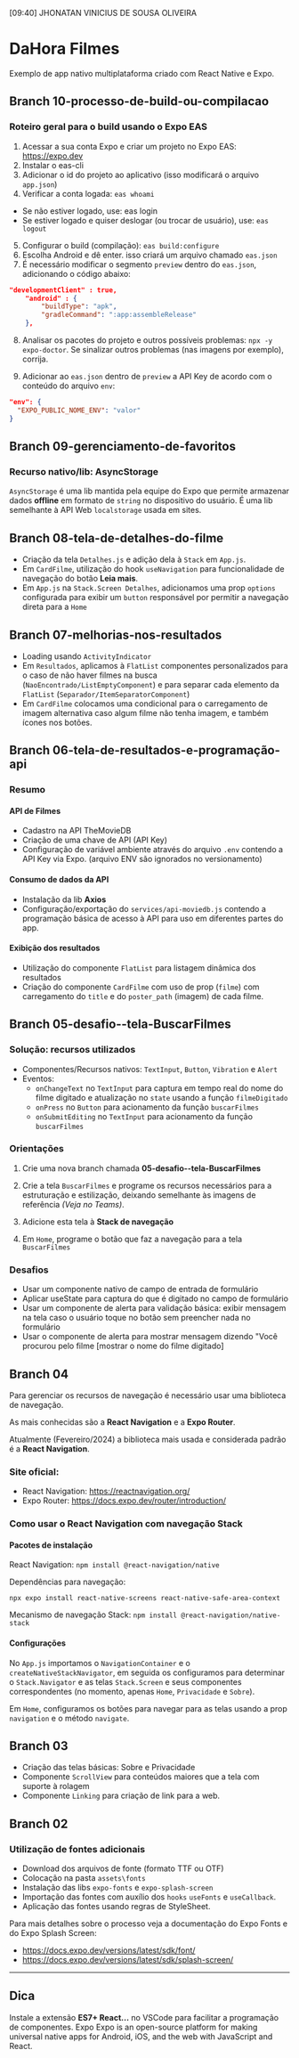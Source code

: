 [09:40] JHONATAN VINICIUS DE SOUSA OLIVEIRA
# DaHora Filmes
 
Exemplo de app nativo multiplataforma criado com React Native e Expo.
 
## Branch 10-processo-de-build-ou-compilacao
 
### Roteiro geral para o build usando o Expo EAS
 
1. Acessar a sua conta Expo e criar um projeto no Expo EAS: https://expo.dev
2. Instalar o eas-cli
3. Adicionar o id do projeto ao aplicativo (isso modificará o arquivo `app.json`)
4. Verificar a conta logada: `eas whoami`
  - Se não estiver logado, use: eas login
  - Se estiver logado e quiser deslogar (ou trocar de usuário),
  use: `eas logout`
5. Configurar o build (compilação): `eas build:configure`
6. Escolha Android e dê enter. isso criará um arquivo chamado `eas.json`
7. É necessário modificar o segmento `preview` dentro do `eas.json`, adicionando o código abaixo:
 
```json
"developmentClient" : true,
    "android" : {
        "buildType": "apk",
        "gradleCommand": ":app:assembleRelease"
    },
```
 
8. Analisar os pacotes do projeto e outros possíveis problemas: `npx -y expo-doctor`. Se sinalizar outros problemas (nas imagens por exemplo), corrija.
 
9. Adicionar ao `eas.json` dentro de `preview` a API Key de acordo com o conteúdo do arquivo `env`:
 
```json
"env": {
  "EXPO_PUBLIC_NOME_ENV": "valor"
}
```
 
## Branch 09-gerenciamento-de-favoritos
 
### Recurso nativo/lib: AsyncStorage
 
`AsyncStorage` é uma lib mantida pela equipe do Expo que permite armazenar dados **offline** em formato de `string` no dispositivo do usuário. É uma lib semelhante à API Web `localstorage` usada em sites.
 
## Branch 08-tela-de-detalhes-do-filme
 
- Criação da tela `Detalhes.js` e adição dela à `Stack` em `App.js`.
- Em `CardFilme`, utilização do hook `useNavigation` para funcionalidade de navegação do botão **Leia mais**.
- Em `App.js` na `Stack.Screen Detalhes`, adicionamos uma prop `options`
configurada para exibir um `button` responsável por permitir a navegação direta
para a `Home`
 
## Branch 07-melhorias-nos-resultados
 
- Loading usando `ActivityIndicator`
- Em `Resultados`, aplicamos à `FlatList` componentes personalizados para o caso de não haver filmes na busca (`NaoEncontrado/ListEmptyComponent`) e
  para separar cada elemento da `FlatList` (`Separador/ItemSeparatorComponent`)
- Em `CardFilme` colocamos uma condicional para o carregamento de imagem alternativa caso algum filme não tenha imagem, e também ícones nos botões.
 
## Branch 06-tela-de-resultados-e-programação-api
 
### Resumo
 
#### API de Filmes
 
- Cadastro na API TheMovieDB
- Criação de uma chave de API (API Key)
- Configuração de variável ambiente através do arquivo `.env` contendo a API Key via Expo. (arquivo ENV são ignorados no versionamento)
 
#### Consumo de dados da API
 
- Instalação da lib **Axios**
- Configuração/exportação do `services/api-moviedb.js` contendo a programação básica de acesso à API para uso em diferentes partes do app.
 
#### Exibição dos resultados
 
- Utilização do componente `FlatList` para listagem dinâmica dos resultados
- Criação do componente `CardFilme` com uso de prop (`filme`) com carregamento do `title` e do `poster_path` (imagem) de cada filme.
 
 
## Branch 05-desafio--tela-BuscarFilmes
 
### Solução: recursos utilizados
 
- Componentes/Recursos nativos: `TextInput`, `Button`, `Vibration` e `Alert`
- Eventos:
  - `onChangeText` no `TextInput` para captura em tempo real do nome do filme digitado e atualização no `state` usando a função `filmeDigitado`
  - `onPress` no `Button` para acionamento da função `buscarFilmes`
  - `onSubmitEditing` no `TextInput` para acionamento da função `buscarFilmes`
 
### Orientações
 
1. Crie uma nova branch chamada **05-desafio--tela-BuscarFilmes**
 
2. Crie a tela `BuscarFilmes` e programe os recursos necessários para a estruturação e estilização, deixando semelhante às imagens de referência _(Veja no Teams)_.
 
3. Adicione esta tela à **Stack de navegação**
 
4. Em `Home`, programe o botão que faz a navegação para a tela `BuscarFilmes`
 
### Desafios
 
- Usar um componente nativo de campo de entrada de formulário
- Aplicar useState para captura do que é digitado no campo de formulário
- Usar um componente de alerta para validação básica: exibir mensagem na tela caso o usuário toque no botão sem preencher nada no formulário
- Usar o componente de alerta para mostrar mensagem dizendo "Você procurou pelo filme [mostrar o nome do filme digitado]
 
## Branch 04
 
Para gerenciar os recursos de navegação é necessário usar uma biblioteca de navegação.
 
As mais conhecidas são a **React Navigation** e a **Expo Router**.
 
Atualmente (Fevereiro/2024) a biblioteca mais usada e considerada padrão é a **React Navigation**.
 
### Site oficial:
 
- React Navigation: https://reactnavigation.org/
- Expo Router: https://docs.expo.dev/router/introduction/
 
### Como usar o React Navigation com navegação Stack
 
#### Pacotes de instalação
 
React Navigation: `npm install @react-navigation/native`
 
Dependências para navegação:
 
`npx expo install react-native-screens react-native-safe-area-context`
 
Mecanismo de navegação Stack: `npm install @react-navigation/native-stack`
 
#### Configurações
 
No `App.js` importamos o `NavigationContainer` e o `createNativeStackNavigator`, em seguida os configuramos para determinar o `Stack.Navigator` e as telas `Stack.Screen` e seus componentes correspondentes (no momento, apenas `Home`, `Privacidade` e `Sobre`).
 
Em `Home`, configuramos os botões para navegar para as telas usando a prop `navigation` e o método `navigate`.
 
## Branch 03
 
- Criação das telas básicas: Sobre e Privacidade
- Componente `ScrollView` para conteúdos maiores que a tela com suporte à rolagem
- Componente `Linking` para criação de link para a web.
 
## Branch 02
 
### Utilização de fontes adicionais
 
- Download dos arquivos de fonte (formato TTF ou OTF)
- Colocação na pasta `assets\fonts`
- Instalação das libs `expo-fonts` e `expo-splash-screen`
- Importação das fontes com auxílio dos `hooks` `useFonts` e `useCallback`.
- Aplicação das fontes usando regras de StyleSheet.
 
Para mais detalhes sobre o processo veja a documentação do Expo Fonts e do Expo Splash Screen:
 
- https://docs.expo.dev/versions/latest/sdk/font/
- https://docs.expo.dev/versions/latest/sdk/splash-screen/
 
---
 
## Dica
 
Instale a extensão **ES7+ React...** no VSCode para facilitar a programação de componentes.
Expo
Expo is an open-source platform for making universal native apps for Android, iOS, and the web with JavaScript and React.